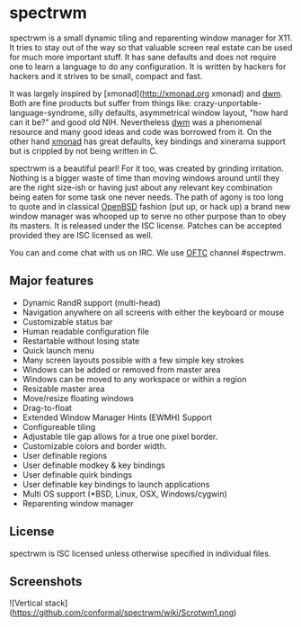 spectrwm
========

spectrwm is a small dynamic tiling and reparenting window manager for X11. It
tries to stay out of the way so that valuable screen real estate can be used
for much more important stuff. It has sane defaults and does not require one to
learn a language to do any configuration. It is written by hackers for hackers
and it strives to be small, compact and fast.

It was largely inspired by [xmonad](http://xmonad.org xmonad) and
[dwm](http://dwm.suckless.org). Both are fine products but suffer from things
like: crazy-unportable-language-syndrome, silly defaults, asymmetrical window
layout, "how hard can it be?" and good old NIH.  Nevertheless
[dwm](http://dwm.suckless.org) was a phenomenal resource and many good ideas
and code was borrowed from it. On the other hand [xmonad](http://xmonad.org)
has great defaults, key bindings and xinerama support but is crippled by not
being written in C.

spectrwm is a beautiful pearl! For it too, was created by grinding irritation.
Nothing is a bigger waste of time than moving windows around until they are the
right size-ish or having just about any relevant key combination being eaten
for some task one never needs. The path of agony is too long to quote and in
classical [OpenBSD](http://www.openbsd.org) fashion (put up, or hack up) a
brand new window manager was whooped up to serve no other purpose than to obey
its masters. It is released under the ISC license. Patches can be accepted
provided they are ISC licensed as well.

You can and come chat with us on IRC. We use [OFTC](https://www.oftc.net)
channel #spectrwm.

## Major features
* Dynamic RandR support (multi-head)
* Navigation anywhere on all screens with either the keyboard or mouse
* Customizable status bar
* Human readable configuration file
* Restartable without losing state
* Quick launch menu
* Many screen layouts possible with a few simple key strokes
* Windows can be added or removed from master area
* Windows can be moved to any workspace or within a region
* Resizable master area
* Move/resize floating windows
* Drag-to-float
* Extended Window Manager Hints (EWMH) Support
* Configureable tiling
* Adjustable tile gap allows for a true one pixel border.
* Customizable colors and border width.
* User definable regions
* User definable modkey & key bindings
* User definable quirk bindings
* User definable key bindings to launch applications
* Multi OS support (*BSD, Linux, OSX, Windows/cygwin) 
* Reparenting window manager

## License

spectrwm is ISC licensed unless otherwise specified in individual files.

## Screenshots
![Vertical stack]
(https://github.com/conformal/spectrwm/wiki/Scrotwm1.png)
